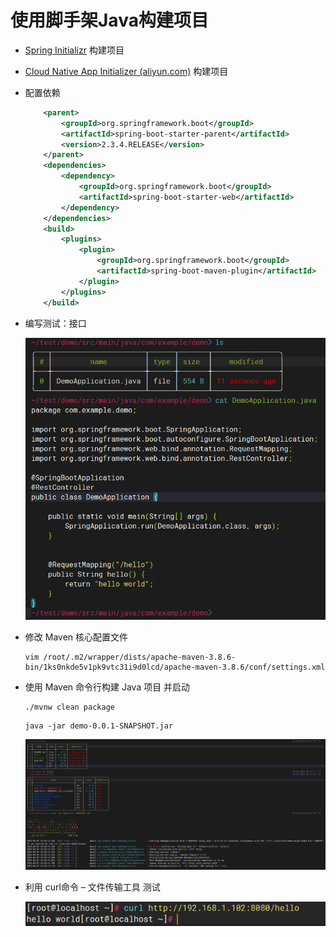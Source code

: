 # 使用脚手架Java构建项目

* [Spring Initializr](https://start.spring.io/) 构建项目

* [Cloud Native App Initializer (aliyun.com)](https://start.aliyun.com/) 构建项目
* 配置依赖

  ```xml
      <parent>
          <groupId>org.springframework.boot</groupId>
          <artifactId>spring-boot-starter-parent</artifactId>
          <version>2.3.4.RELEASE</version>
      </parent>
      <dependencies>
          <dependency>
              <groupId>org.springframework.boot</groupId>
              <artifactId>spring-boot-starter-web</artifactId>
          </dependency>
      </dependencies>  
      <build>
          <plugins>
              <plugin>
                  <groupId>org.springframework.boot</groupId>
                  <artifactId>spring-boot-maven-plugin</artifactId>
              </plugin>
          </plugins>
      </build>
  ```

* 编写测试：接口

  ​![image](assets/image-20230307184242-12s0skh.png)​

* 修改 Maven 核心配置文件

  ```shell
  vim /root/.m2/wrapper/dists/apache-maven-3.8.6-bin/1ks0nkde5v1pk9vtc31i9d0lcd/apache-maven-3.8.6/conf/settings.xml
  ```

* 使用 Maven 命令行构建 Java 项目 并启动

  ```shell
  ./mvnw clean package
  ```

  ```shell
  java -jar demo-0.0.1-SNAPSHOT.jar
  ```

  ​![image](assets/image-20230307184841-fx67uuk.png)​

* 利用 curl命令 – 文件传输工具 测试

  ​![image](assets/image-20230307184941-3ko4a1y.png)​

‍
